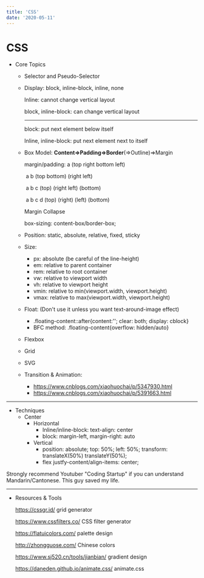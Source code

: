 ```yaml
---
title: 'CSS'
date: '2020-05-11'
---
```


# CSS

- Core Topics

  - Selector and Pseudo-Selector

  - Display: block, inline-block, inline, none

    Inline: cannot change vertical layout

    block, inline-block: can change vertical layout

    ---

    block: put next element below itself

    Inline, inline-block: put next element next to itself

  - Box Model: **Content=>Padding=>Border**(=>Outline)=>Margin

    margin/padding: a (top right bottom left)

    ​                               a b (top bottom) (right left)

    ​                               a b c (top) (right left) (bottom)

    ​                               a b c d (top) (right) (left) (bottom)

    Margin Collapse

    box-sizing: content-box/border-box;

  - Position: static, absolute, relative, fixed, sticky

  - Size: 

    - px: absolute (be careful of the line-height)
    - em: relative to parent container
    - rem: relative to root container
    - vw: relative to viewport width
    - vh: relative to viewport height
    - vmin: relative to min(viewport.width, viewport.height)
    - vmax: relative to max(viewport.width, viewport.height)

  - Float: (Don't use it unless you want text-around-image effect)

    - .floating-content::after{content:''; clear: both; display: cblock}
    - BFC method: .floating-content{overflow: hidden/auto}

  - Flexbox

  - Grid

  - SVG

  - Transition & Animation:

    - https://www.cnblogs.com/xiaohuochai/p/5347930.html
    - https://www.cnblogs.com/xiaohuochai/p/5391663.html

---

* Techniques
  * Center
    - Horizontal
      - Inline/inline-block: text-align: center
      - block: margin-left, margin-right: auto
    - Vertical
      - position: absolute; top: 50%; left: 50%; transform: translateX(50%) translateY(50%);
      - flex justfy-content/align-items: center;



Strongly recommend Youtuber "Coding Startup"  if you can understand Mandarin/Cantonese. This guy saved my life.



***

* Resources & Tools

  https://cssgr.id/ grid generator

  https://www.cssfilters.co/ CSS filter generator

  https://flatuicolors.com/ palette design

  http://zhongguose.com/ Chinese colors

  https://www.sj520.cn/tools/jianbian/ gradient design

  https://daneden.github.io/animate.css/ animate.css